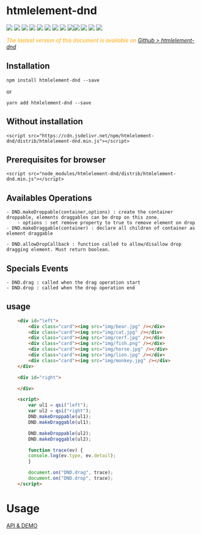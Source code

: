  # htmlelement-dnd
 
  <div style="display:inline">
    <a target="_blank" title="build" href="https://travis-ci.org/Sylvain59650/htmlelement-dnd"><img src="https://travis-ci.org/Sylvain59650/htmlelement-dnd.png?branch=master" /></a>
    <a target="_blank" title="version" href="https://www.npmjs.com/package/htmlelement-dnd"><img src="https://img.shields.io/npm/v/htmlelement-dnd.svg" /></a>
    <a target="_blank" title="package" href="https://github.com/Sylvain59650/htmlelement-dnd"><img src="https://img.shields.io/github/package-json/v/Sylvain59650/htmlelement-dnd.svg" /></a>
    <a target="_blank" title="dependencies" href="https://david-dm.org/Sylvain59650/htmlelement-dnd"><img src="https://img.shields.io/david/Sylvain59650/htmlelement-dnd.svg" /></a>
    <a target="_blank" title="dependencies graph" href="http://npm.anvaka.com/#/view/2d/htmlelement-dnd"><img src="https://img.shields.io/badge/dependencies-graph-blue.svg" /></a>
    <img src="https://img.shields.io/bundlephobia/min/htmlelement-dnd.svg" />
    <img src="https://img.shields.io/badge/eslint-ok-blue.svg" />
    <a target="_blank" title="tests" href="https://sylvain59650.github.io/htmlelement-dnd/"><img src="https://img.shields.io/badge/tests-passing-brightgreen.svg" /></a>
    <a href="https://codeclimate.com/github/Sylvain59650/htmlelement-dnd/maintainability"><img src="https://api.codeclimate.com/v1/badges/0758766d5576a6488588/maintainability" /></a><a target="_blank" title="downloads" href="https://www.jsdelivr.com/package/npm/htmlelement-dnd"><img src="https://data.jsdelivr.com/v1/package/npm/htmlelement-dnd/badge" /></a>
    <a target="_blank" title="cdn" href="https://cdn.jsdelivr.net/npm/htmlelement-dnd/distrib/htmlelement-dnd.min.js"><img src="https://img.shields.io/badge/cdn-jsdeliv-black.svg" /></a>
    <img src="https://img.shields.io/npm/l/htmlelement-dnd.svg" />
    <img src="https://hits.dwyl.com/Sylvain59650/htmlelement-dnd.svg" />
  </div>
 
 
 <div class="Note" style="color:orange;font-style:italic">
 
The lastest version of this document is available on [Github > htmlelement-dnd](https://github.com/Sylvain59650/htmlelement-dnd/blob/master/README.md)
</div>

## Installation

    npm install htmlelement-dnd --save

or

    yarn add htmlelement-dnd --save

## Without installation

    <script src="https://cdn.jsdelivr.net/npm/htmlelement-dnd/distrib/htmlelement-dnd.min.js"></script>

## Prerequisites for browser

    <script src="node_modules/htmlelement-dnd/distrib/htmlelement-dnd.min.js"></script>

## Availables Operations

    - DND.makeDroppable(container,options) : create the container droppable, elements draggables can be drop on this zone. 
        - options : set remove property to true to remove element on drop 
    - DND.makeDraggable(container) : declare all children of container as element draggable

    - DND.allowDropCallback : function called to allow/disallow drop dragging element. Must return boolean.



## Specials Events
    - DND.drag : called when the drag operation start
    - DND.drop : called when the drop operation end


## usage 
```html
    <div id="left">
        <div class="card"><img src="img/bear.jpg" /></div>
        <div class="card"><img src="img/cat.jpg" /></div>
        <div class="card"><img src="img/cerf.jpg" /></div>
        <div class="card"><img src="img/fish.png" /></div>
        <div class="card"><img src="img/horse.jpg" /></div>
        <div class="card"><img src="img/lion.jpg" /></div>
        <div class="card"><img src="img/monkey.jpg" /></div>
    </div>

    <div id="right">

    </div>

    <script>
        var ul1 = qsi("left");
        var ul2 = qsi("right");
        DND.makeDroppable(ul1);
        DND.makeDraggable(ul1);

        DND.makeDroppable(ul2);
        DND.makeDraggable(ul2);

        function trace(ev) {
        console.log(ev.type, ev.detail);
        }

        document.on("DND.drag", trace);
        document.on("DND.drop", trace);
    </script>
```


# Usage
  <a href="https://sylvain59650.github.io/htmlelement-dnd/">API &amp; DEMO</a>
